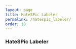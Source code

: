 ```yaml
---
layout: page
title: HateSPic Labeler
permalink: /hatespic_labeler/
order: 10
---
```


### HateSPic Labeler ###


